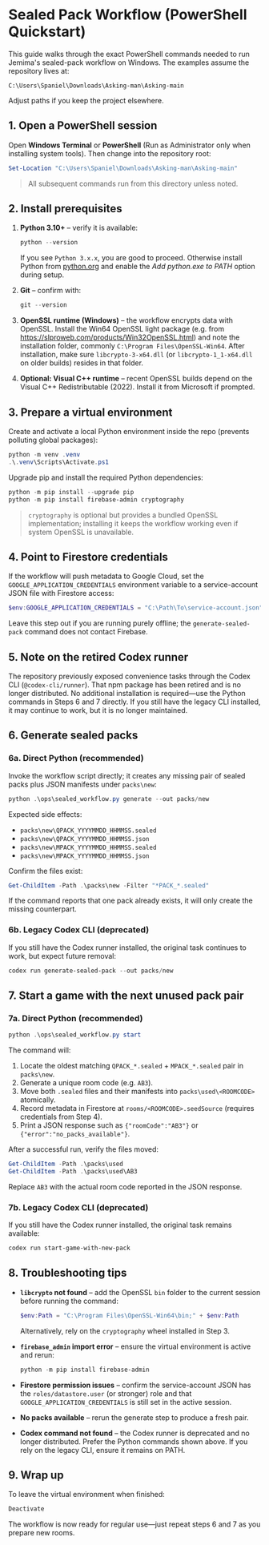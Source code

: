 # Sealed Pack Workflow (PowerShell Quickstart)

This guide walks through the exact PowerShell commands needed to run Jemima's sealed-pack workflow on Windows. The examples assume the repository lives at:

```
C:\Users\Spaniel\Downloads\Asking-man\Asking-main
```

Adjust paths if you keep the project elsewhere.

## 1. Open a PowerShell session

Open **Windows Terminal** or **PowerShell** (Run as Administrator only when installing system tools). Then change into the repository root:

```powershell
Set-Location "C:\Users\Spaniel\Downloads\Asking-man\Asking-main"
```

> All subsequent commands run from this directory unless noted.

## 2. Install prerequisites

1. **Python 3.10+** – verify it is available:
   ```powershell
   python --version
   ```
   If you see `Python 3.x.x`, you are good to proceed. Otherwise install Python from [python.org](https://www.python.org/downloads/windows/) and enable the *Add python.exe to PATH* option during setup.

2. **Git** – confirm with:
   ```powershell
   git --version
   ```

3. **OpenSSL runtime (Windows)** – the workflow encrypts data with OpenSSL. Install the Win64 OpenSSL light package (e.g. from https://slproweb.com/products/Win32OpenSSL.html) and note the installation folder, commonly `C:\Program Files\OpenSSL-Win64`. After installation, make sure `libcrypto-3-x64.dll` (or `libcrypto-1_1-x64.dll` on older builds) resides in that folder.

4. **Optional: Visual C++ runtime** – recent OpenSSL builds depend on the Visual C++ Redistributable (2022). Install it from Microsoft if prompted.

## 3. Prepare a virtual environment

Create and activate a local Python environment inside the repo (prevents polluting global packages):

```powershell
python -m venv .venv
.\.venv\Scripts\Activate.ps1
```

Upgrade pip and install the required Python dependencies:

```powershell
python -m pip install --upgrade pip
python -m pip install firebase-admin cryptography
```

> `cryptography` is optional but provides a bundled OpenSSL implementation; installing it keeps the workflow working even if system OpenSSL is unavailable.

## 4. Point to Firestore credentials

If the workflow will push metadata to Google Cloud, set the `GOOGLE_APPLICATION_CREDENTIALS` environment variable to a service-account JSON file with Firestore access:

```powershell
$env:GOOGLE_APPLICATION_CREDENTIALS = "C:\Path\To\service-account.json"
```

Leave this step out if you are running purely offline; the `generate-sealed-pack` command does not contact Firebase.

## 5. Note on the retired Codex runner

The repository previously exposed convenience tasks through the Codex CLI (`@codex-cli/runner`). That npm package has been retired and is no longer distributed. No additional installation is required—use the Python commands in Steps 6 and 7 directly. If you still have the legacy CLI installed, it may continue to work, but it is no longer maintained.

## 6. Generate sealed packs

### 6a. Direct Python (recommended)

Invoke the workflow script directly; it creates any missing pair of sealed packs plus JSON manifests under `packs\new`:

```powershell
python .\ops\sealed_workflow.py generate --out packs/new
```

Expected side effects:

* `packs\new\QPACK_YYYYMMDD_HHMMSS.sealed`
* `packs\new\QPACK_YYYYMMDD_HHMMSS.json`
* `packs\new\MPACK_YYYYMMDD_HHMMSS.sealed`
* `packs\new\MPACK_YYYYMMDD_HHMMSS.json`

Confirm the files exist:

```powershell
Get-ChildItem -Path .\packs\new -Filter "*PACK_*.sealed"
```

If the command reports that one pack already exists, it will only create the missing counterpart.

### 6b. Legacy Codex CLI (deprecated)

If you still have the Codex runner installed, the original task continues to work, but expect future removal:

```powershell
codex run generate-sealed-pack --out packs/new
```

## 7. Start a game with the next unused pack pair

### 7a. Direct Python (recommended)

```powershell
python .\ops\sealed_workflow.py start
```

The command will:

1. Locate the oldest matching `QPACK_*.sealed` + `MPACK_*.sealed` pair in `packs\new`.
2. Generate a unique room code (e.g. `AB3`).
3. Move both `.sealed` files and their manifests into `packs\used\<ROOMCODE>` atomically.
4. Record metadata in Firestore at `rooms/<ROOMCODE>.seedSource` (requires credentials from Step 4).
5. Print a JSON response such as `{"roomCode":"AB3"}` or `{"error":"no_packs_available"}`.

After a successful run, verify the files moved:

```powershell
Get-ChildItem -Path .\packs\used
Get-ChildItem -Path .\packs\used\AB3
```

Replace `AB3` with the actual room code reported in the JSON response.

### 7b. Legacy Codex CLI (deprecated)

If you still have the Codex runner installed, the original task remains available:

```powershell
codex run start-game-with-new-pack
```

## 8. Troubleshooting tips

* **`libcrypto` not found** – add the OpenSSL `bin` folder to the current session before running the command:
  ```powershell
  $env:Path = "C:\Program Files\OpenSSL-Win64\bin;" + $env:Path
  ```
  Alternatively, rely on the `cryptography` wheel installed in Step 3.

* **`firebase_admin` import error** – ensure the virtual environment is active and rerun:
  ```powershell
  python -m pip install firebase-admin
  ```

* **Firestore permission issues** – confirm the service-account JSON has the `roles/datastore.user` (or stronger) role and that `GOOGLE_APPLICATION_CREDENTIALS` is still set in the active session.

* **No packs available** – rerun the generate step to produce a fresh pair.

* **Codex command not found** – the Codex runner is deprecated and no longer distributed. Prefer the Python commands shown above. If you rely on the legacy CLI, ensure it remains on PATH.

## 9. Wrap up

To leave the virtual environment when finished:

```powershell
Deactivate
```

The workflow is now ready for regular use—just repeat steps 6 and 7 as you prepare new rooms.
